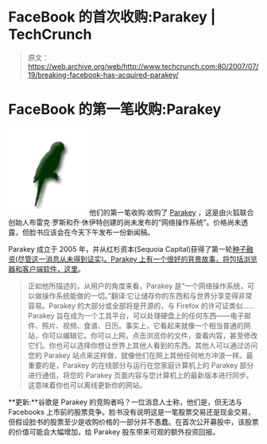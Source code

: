 # FaceBook 的首次收购:Parakey | TechCrunch

> 原文：<https://web.archive.org/web/http://www.techcrunch.com:80/2007/07/19/breaking-facebook-has-acquired-parakey/>

# FaceBook 的第一笔收购:Parakey

[![](img/57fc56853840829b28fd5954fd4b8e79.png)](https://web.archive.org/web/20230402141242/http://www.crunchbase.com/company/parakey) 他们的第一笔收购:收购了 [Parakey](https://web.archive.org/web/20230402141242/http://www.crunchbase.com/company/parakey) ，这是由火狐联合创始人布雷克·罗斯和乔·休伊特创建的尚未发布的“网络操作系统”。价格尚未透露，但脸书应该会在今天下午发布一份新闻稿。

Parakey 成立于 2005 年，并从红杉资本(Sequoia Capital)获得了第一轮[种子融资(尽管这一消息从未得到证实)。Parakey 上有一个很好的背景故事，将包括浏览器和客户端软件，](https://web.archive.org/web/20230402141242/http://business2.blogs.com/business2blog/2005/02/scoop_firefoxs_.html)[这里](https://web.archive.org/web/20230402141242/http://www.readwriteweb.com/archives/parakey_webos.php)。

> 正如他所描述的，从用户的角度来看，Parakey 是“一个网络操作系统，可以做操作系统能做的一切。”翻译:它让储存你的东西和与世界分享变得非常容易。Parakey 的大部分或全部将是开源的，与 Firefox 的许可证类似……Parakey 旨在成为一个工具平台，可以处理硬盘上的任何东西——电子邮件、照片、视频、食谱、日历。事实上，它看起来就像一个相当普通的网站，你可以编辑它。你可以上网，点击浏览你的文件，查看内容，甚至修改它们。你也可以选择你想让世界上其他人看到的东西。其他人可以通过访问您的 Parakey 站点来这样做，就像他们在网上其他任何地方冲浪一样。最重要的是，Parakey 的在线部分与运行在您家庭计算机上的 Parakey 部分进行通信，将您的 Parakey 页面内容与您计算机上的最新版本进行同步。这意味着你也可以离线更新你的网站。

**更新:**谷歌是 Parakey 的竞购者吗？一位消息人士称，他们是，但无法与 Facebooks 上市前的股票竞争。脸书没有说明这是一笔股票交易还是现金交易，但假设脸书的股票至少是收购价格的一部分并不愚蠢。在首次公开募股中，该股票的价值可能会大幅增加，给 Parakey 股东带来可观的额外投资回报。